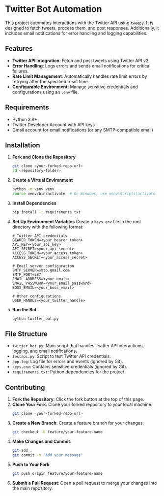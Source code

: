 # Twitter Bot Automation

This project automates interactions with the Twitter API using `tweepy`. It is designed to fetch tweets, process them, and post responses. Additionally, it includes email notifications for error handling and logging capabilities.

## Features

- **Twitter API Integration**: Fetch and post tweets using Twitter API v2.
- **Error Handling**: Logs errors and sends email notifications for critical failures.
- **Rate Limit Management**: Automatically handles rate limit errors by retrying after the specified reset time.
- **Configurable Environment**: Manage sensitive credentials and configurations using an `.env` file.

## Requirements

- Python 3.8+
- Twitter Developer Account with API keys
- Gmail account for email notifications (or any SMTP-compatible email)

## Installation

1. **Fork and Clone the Repository**
   ```bash
   git clone <your-forked-repo-url>
   cd <repository-folder>
   ```

2. **Create a Virtual Environment**
   ```bash
   python -m venv venv
   source venv/bin/activate  # On Windows, use venv\Scripts\activate
   ```

3. **Install Dependencies**
   ```bash
   pip install -r requirements.txt
   ```

4. **Set Up Environment Variables**
   Create a `keys.env` file in the root directory with the following format:
   ```env
   # Twitter API credentials
   BEARER_TOKEN=<your_bearer_token>
   API_KEY=<your_api_key>
   API_SECRET=<your_api_secret>
   ACCESS_TOKEN=<your_access_token>
   ACCESS_SECRET=<your_access_secret>

   # Email server configuration
   SMTP_SERVER=smtp.gmail.com
   SMTP_PORT=587
   EMAIL_ADDRESS=<your_email>
   EMAIL_PASSWORD=<your_email_password>
   BOSS_EMAIL=<your_boss_email>

   # Other configurations
   USER_HANDLE=<your_twitter_handle>
   ```

5. **Run the Bot**
   ```bash
   python twitter_bot.py
   ```

## File Structure

- `twitter_bot.py`: Main script that handles Twitter API interactions, logging, and email notifications.
- `testapi.py`: Script to test Twitter API credentials.
- `app.log`: Log file for errors and events (ignored by Git).
- `keys.env`: Contains sensitive credentials (ignored by Git).
- `requirements.txt`: Python dependencies for the project.

## Contributing

1. **Fork the Repository**: Click the fork button at the top of this page.
2. **Clone Your Fork**: Clone your forked repository to your local machine.
   ```bash
   git clone <your-forked-repo-url>
   ```
3. **Create a New Branch**: Create a feature branch for your changes.
   ```bash
   git checkout -b feature/your-feature-name
   ```
4. **Make Changes and Commit**:
   ```bash
   git add .
   git commit -m "Add your message"
   ```
5. **Push to Your Fork**:
   ```bash
   git push origin feature/your-feature-name
   ```
6. **Submit a Pull Request**: Open a pull request to merge your changes into the main repository.
